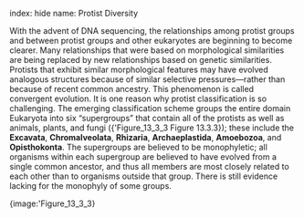 index: hide
name: Protist Diversity

With the advent of DNA sequencing, the relationships among protist groups and between protist groups and other eukaryotes are beginning to become clearer. Many relationships that were based on morphological similarities are being replaced by new relationships based on genetic similarities. Protists that exhibit similar morphological features may have evolved analogous structures because of similar selective pressures—rather than because of recent common ancestry. This phenomenon is called convergent evolution. It is one reason why protist classification is so challenging. The emerging classification scheme groups the entire domain Eukaryota into six “supergroups” that contain all of the protists as well as animals, plants, and fungi ({'Figure_13_3_3 Figure 13.3.3}); these include the  **Excavata**,  **Chromalveolata**,  **Rhizaria**,  **Archaeplastida**,  **Amoebozoa**, and  **Opisthokonta**. The supergroups are believed to be monophyletic; all organisms within each supergroup are believed to have evolved from a single common ancestor, and thus all members are most closely related to each other than to organisms outside that group. There is still evidence lacking for the monophyly of some groups.


{image:'Figure_13_3_3}
        
